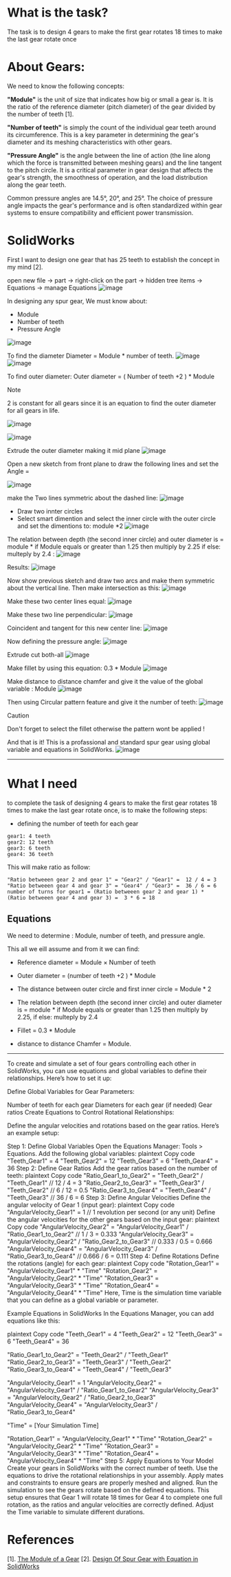 # What is the task?
The task is to design 4 gears to make the first gear rotates 18 times to make the last gear rotate once

# About Gears:
We need to know the following concepts: <br>

**"Module"** is the unit of size that indicates how big or small a gear is. It is the ratio of the reference diameter (pitch diameter) of the gear divided by the number of teeth [1]. <br>

**"Number of teeth"** is simply the count of the individual gear teeth around its circumference. This is a key parameter in determining the gear's diameter and its meshing characteristics with other gears.<br>

**"Pressure Angle"** is the angle between the line of action (the line along which the force is transmitted between meshing gears) and the line tangent to the pitch circle. It is a critical parameter in gear design that affects the gear's strength, the smoothness of operation, and the load distribution along the gear teeth. <br>

Common pressure angles are 14.5°, 20°, and 25°. The choice of pressure angle impacts the gear's performance and is often standardized within gear systems to ensure compatibility and efficient power transmission.



# SolidWorks
First I want to design one gear that has 25 teeth to establish the concept in my mind [2]. <br>

open new file -> part -> right-click on the part -> hidden tree items -> Equations -> manage Equations
![image](https://github.com/user-attachments/assets/0e985480-723b-402d-bc3c-bcb9ce06b508)


In designing any spur gear, We must know about: 
- Module
- Number of teeth
- Pressure Angle

![image](https://github.com/user-attachments/assets/b79c228f-734d-44d7-a2a4-206a5c26da58)

To find the diameter
Diameter = Module * number of teeth.
![image](https://github.com/user-attachments/assets/34cdb93b-245a-45c1-a30c-69132c284324)
![image](https://github.com/user-attachments/assets/241c3b9e-00b9-4715-af49-920362357dc7)

To find outer diameter: 
Outer diameter = ( Number of teeth +2 ) * Module
> [!NOTE]
> 2 is constant for all gears since it is an equation to find the outer diameter for all gears in life.

![image](https://github.com/user-attachments/assets/469bc553-416d-4649-9654-26a4a69ae908)

![image](https://github.com/user-attachments/assets/2887f212-1103-4bd3-be05-0f53fd28dd40)

Extrude the outer diameter making it mid plane
![image](https://github.com/user-attachments/assets/95b28a35-d4c2-47f2-be09-075ee543ea8a)


Open a new sketch from front plane to draw the following lines and set the Angle = 

![image](https://github.com/user-attachments/assets/078f4953-42aa-4bab-916d-86384bc7c441)

make the Two lines symmetric about the dashed line:
![image](https://github.com/user-attachments/assets/ff619b39-422c-465a-96b6-f9b11cff840f)

- Draw two innter circles
- Select smart dimention and select the inner circle with the outer circle and set the dimentions to: module *2 
![image](https://github.com/user-attachments/assets/59fac487-cdec-4eb8-a964-4c1e5a760cfd)

The relation between depth (the second inner circle) and outer diameter is = module * if Module equals or greater than 1.25 then multiply by 2.25 if else: multeply by 2.4 :
![image](https://github.com/user-attachments/assets/5d6e42b5-5264-4249-afa2-0b1f3815b7c9)

Results:
![image](https://github.com/user-attachments/assets/39d5297d-281e-49bb-b228-e58dffc60617)

Now show previous sketch and draw two arcs and make them symmetric about the vertical line. Then make intersection as this: 
![image](https://github.com/user-attachments/assets/fb6e7442-e4a9-418e-81a2-43008d68c44a)


Make these two center lines equal: 
![image](https://github.com/user-attachments/assets/bc7d51f8-4fc3-483d-98a7-6a094ae76c78)

Make these two line perpendicular:
![image](https://github.com/user-attachments/assets/d90e2063-aeda-4d94-a3f7-917a6765accf)

Coincident and tangent for this new center line:
![image](https://github.com/user-attachments/assets/25ff6d8d-fcbc-4f73-815c-051699a0c261)


Now defining the pressure angle: 
![image](https://github.com/user-attachments/assets/9e748d1d-a31e-45a9-8d0c-469913941929)

Extrude cut both-all
![image](https://github.com/user-attachments/assets/4ad99442-627d-40d9-b0cc-91638d2f0aca)


Make fillet by using this equation: 0.3 * Module
![image](https://github.com/user-attachments/assets/6f429a5e-c16d-48dd-a710-4511404debd8)

Make distance to distance chamfer and give it the value of the global variable : Module
![image](https://github.com/user-attachments/assets/3b5e3af7-b862-44f5-adc6-fd520c4f8506)


Then using Circular pattern feature and give it the number of teeth: 
![image](https://github.com/user-attachments/assets/f7cb19c3-998a-4f37-abd1-cbe5f8b9de7c)


> [!CAUTION]
> Don't forget to select the fillet otherwise the pattern wont be applied !

And that is it! 
This is a profassional and standard spur gear using global variable and equations in SolidWorks. 
![image](https://github.com/user-attachments/assets/72925b41-cee4-434a-bb36-18e7ba31023b)

-------------------------------------
# What I need
to complete the task of designing 4 gears to make the first gear rotates 18 times to make the last gear rotate once, is to make the following steps:
- defining the number of teeth for each gear
```
gear1: 4 teeth
gear2: 12 teeth
gear3: 6 teeth
gear4: 36 teeth
```
This will make ratio as follow:
```
"Ratio betweeen gear 2 and gear 1" = "Gear2" / "Gear1" =  12 / 4 = 3
"Ratio betweeen gear 4 and gear 3" = "Gear4" / "Gear3" =  36 / 6 = 6
number of turns for gear1 = (Ratio betweeen gear 2 and gear 1) * (Ratio betweeen gear 4 and gear 3) =  3 * 6 = 18 
```


## Equations
We need to determine : Module, number of teeth, and pressure angle. 

This all we eill assume and from it we can find:

- Reference diameter = Module × Number of teeth

- Outer diameter = (number of teeth +2 ) *  Module
  
- The distance between outer circle and first inner circle = Module * 2

- The relation between depth (the second inner circle) and outer diameter is = module * if Module equals or greater than 1.25 then multiply by 2.25, if else: multeply by 2.4

- Fillet = 0.3 * Module

- distance to distance Chamfer = Module. 























-------------------------------------------------------
To create and simulate a set of four gears controlling each other in SolidWorks, you can use equations and global variables to define their relationships. Here’s how to set it up:

Define Global Variables for Gear Parameters:

Number of teeth for each gear
Diameters for each gear (if needed)
Gear ratios
Create Equations to Control Rotational Relationships:

Define the angular velocities and rotations based on the gear ratios.
Here’s an example setup:

Step 1: Define Global Variables
Open the Equations Manager: Tools > Equations.
Add the following global variables:
plaintext
Copy code
"Teeth_Gear1" = 4
"Teeth_Gear2" = 12
"Teeth_Gear3" = 6
"Teeth_Gear4" = 36
Step 2: Define Gear Ratios
Add the gear ratios based on the number of teeth:
plaintext
Copy code
"Ratio_Gear1_to_Gear2" = "Teeth_Gear2" / "Teeth_Gear1"  // 12 / 4 = 3
"Ratio_Gear2_to_Gear3" = "Teeth_Gear3" / "Teeth_Gear2"  // 6 / 12 = 0.5
"Ratio_Gear3_to_Gear4" = "Teeth_Gear4" / "Teeth_Gear3"  // 36 / 6 = 6
Step 3: Define Angular Velocities
Define the angular velocity of Gear 1 (input gear):
plaintext
Copy code
"AngularVelocity_Gear1" = 1  // 1 revolution per second (or any unit)
Define the angular velocities for the other gears based on the input gear:
plaintext
Copy code
"AngularVelocity_Gear2" = "AngularVelocity_Gear1" / "Ratio_Gear1_to_Gear2"  // 1 / 3 = 0.333
"AngularVelocity_Gear3" = "AngularVelocity_Gear2" / "Ratio_Gear2_to_Gear3"  // 0.333 / 0.5 = 0.666
"AngularVelocity_Gear4" = "AngularVelocity_Gear3" / "Ratio_Gear3_to_Gear4"  // 0.666 / 6 = 0.111
Step 4: Define Rotations
Define the rotations (angle) for each gear:
plaintext
Copy code
"Rotation_Gear1" = "AngularVelocity_Gear1" * "Time"
"Rotation_Gear2" = "AngularVelocity_Gear2" * "Time"
"Rotation_Gear3" = "AngularVelocity_Gear3" * "Time"
"Rotation_Gear4" = "AngularVelocity_Gear4" * "Time"
Here, Time is the simulation time variable that you can define as a global variable or parameter.

Example Equations in SolidWorks
In the Equations Manager, you can add equations like this:

plaintext
Copy code
"Teeth_Gear1" = 4
"Teeth_Gear2" = 12
"Teeth_Gear3" = 6
"Teeth_Gear4" = 36

"Ratio_Gear1_to_Gear2" = "Teeth_Gear2" / "Teeth_Gear1"
"Ratio_Gear2_to_Gear3" = "Teeth_Gear3" / "Teeth_Gear2"
"Ratio_Gear3_to_Gear4" = "Teeth_Gear4" / "Teeth_Gear3"

"AngularVelocity_Gear1" = 1
"AngularVelocity_Gear2" = "AngularVelocity_Gear1" / "Ratio_Gear1_to_Gear2"
"AngularVelocity_Gear3" = "AngularVelocity_Gear2" / "Ratio_Gear2_to_Gear3"
"AngularVelocity_Gear4" = "AngularVelocity_Gear3" / "Ratio_Gear3_to_Gear4"

"Time" = [Your Simulation Time]

"Rotation_Gear1" = "AngularVelocity_Gear1" * "Time"
"Rotation_Gear2" = "AngularVelocity_Gear2" * "Time"
"Rotation_Gear3" = "AngularVelocity_Gear3" * "Time"
"Rotation_Gear4" = "AngularVelocity_Gear4" * "Time"
Step 5: Apply Equations to Your Model
Create your gears in SolidWorks with the correct number of teeth.
Use the equations to drive the rotational relationships in your assembly.
Apply mates and constraints to ensure gears are properly meshed and aligned.
Run the simulation to see the gears rotate based on the defined equations.
This setup ensures that Gear 1 will rotate 18 times for Gear 4 to complete one full rotation, as the ratios and angular velocities are correctly defined. Adjust the Time variable to simulate different durations.









# References

[1]. [The Module of a Gear](https://fab.cba.mit.edu/classes/863.09/people/cranor/How_to_Make_(Almost)_Anything/David_Cranor/Entries/2009/10/12_Entry_1_files/module.pdf)
[2]. [Design Of Spur Gear with Equation in SolidWorks](https://www.youtube.com/watch?v=ohzjOBvN-dA&t=428s)




